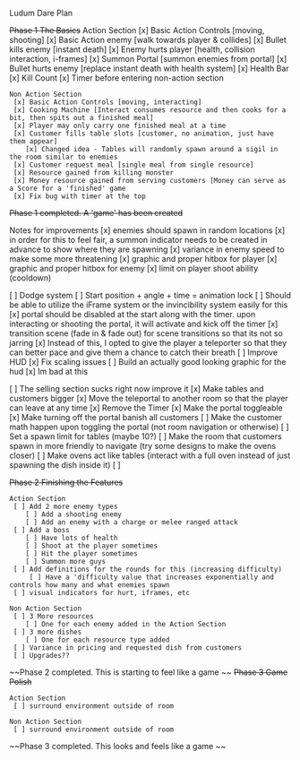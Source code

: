 Ludum Dare Plan

~~Phase 1 The Basics~~
	Action Section
	 [x] Basic Action Controls [moving, shooting]
	 [x] Basic Action enemy [walk towards player & collides]
	 [x] Bullet kills enemy [instant death]
	 [x] Enemy hurts player [health, collision interaction, i-frames]
	 [x] Summon Portal [summon enemies from portal]
	 [x] Bullet hurts enemy [replace instant death with health system]
	 [x] Health Bar
	 [x] Kill Count
	 [x] Timer before entering non-action section

	Non Action Section
	 [x] Basic Action Controls [moving, interacting]
	 [x] Cooking Machine [Interact consumes resource and then cooks for a bit, then spits out a finished meal]
	 [x] Player may only carry one finished meal at a time
	 [x] Customer fills table slots [customer, no animation, just have them appear]
		[x] Changed idea - Tables will randomly spawn around a sigil in the room similar to enemies
	 [x] Customer request meal [single meal from single resource]
	 [x] Resource gained from killing monster
	 [x] Money resource gained from serving customers [Money can serve as a Score for a 'finished' game
	 [x] Fix bug with timer at the top

~~Phase 1 completed. A 'game' has been created~~

Notes for improvements
 [x] enemies should spawn in random locations
	[x] in order for this to feel fair, a summon indicator needs to be created in advance to show where they are spawning
 [x] variance in enemy speed to make some more threatening
 [x] graphic and proper hitbox for player
 [x] graphic and proper hitbox for enemy
 [x] limit on player shoot ability (cooldown)
 
 [ ] Dodge system
	[ ] Start position + angle + time = animation lock
		[ ] Should be able to utilize the iFrame system or the invincibility system easily for this
 [x] portal should be disabled at the start along with the timer. upon interacting or shooting the portal, it will activate and kick off the timer
 [x] transition scene (fade in & fade out) for scene transitions so that its not so jarring
	 [x] Instead of this, I opted to give the player a teleporter so that they can better pace and give them a chance to catch their breath
 [ ] Improve HUD
	 [x] Fix scaling issues
	 [ ] Build an actually good looking graphic for the hud
		[x] Im bad at this

 [ ] The selling section sucks right now improve it
	 [x] Make tables and customers bigger
	 [x] Move the teleportal to another room so that the player can leave at any time
		 [x] Remove the Timer
		 [x] Make the portal toggleable
			 [x] Make turning off the portal banish all customers
			 [ ] Make the customer math happen upon toggling the portal (not room navigation or otherwise)
	 [ ] Set a spawn limit for tables (maybe 10?)
	 [ ] Make the room that customers spawn in more friendly to navigate (try some designs to make the ovens closer)
	 [ ] Make ovens act like tables (interact with a full oven instead of just spawning the dish inside it)
	 [ ] 

~~Phase 2 Finishing the Features~~

	Action Section
	 [ ] Add 2 more enemy types
		[ ] Add a shooting enemy
		[ ] Add an enemy with a charge or melee ranged attack
	 [ ] Add a boss
		[ ] Have lots of health
		[ ] Shoot at the player sometimes
		[ ] Hit the player sometimes
		[ ] Summon more guys
	 [ ] Add definitions for the rounds for this (increasing difficulty)
		 [ ] Have a 'difficulty value that increases exponentially and controls how many and what enemies spawn
	 [ ] visual indicators for hurt, iframes, etc

	Non Action Section
	 [ ] 3 More resources
		[ ] One for each enemy added in the Action Section
	 [ ] 3 more dishes
		[ ] One for each resource type added
	 [ ] Variance in pricing and requested dish from customers
	 [ ] Upgrades??

~~Phase 2 completed. This is starting to feel like a game ~~
~~Phase 3 Game Polish~~

	Action Section
	 [ ] surround environment outside of room

	Non Action Section
	 [ ] surround environment outside of room
	 
~~Phase 3 completed. This looks and feels like a game ~~

